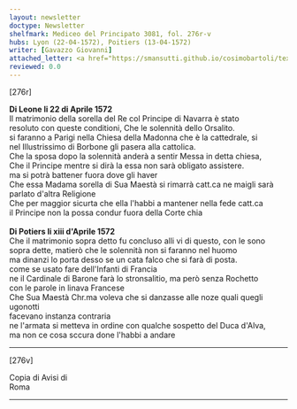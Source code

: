 ```yaml
---
layout: newsletter
doctype: Newsletter
shelfmark: Mediceo del Principato 3081, fol. 276r-v
hubs: Lyon (22-04-1572), Poitiers (13-04-1572)
writer: [Gavazzo Giovanni]
attached_letter: <a href="https://smansutti.github.io/cosimobartoli/texts/TBD/">TBD</a>
reviewed: 0.0
---
```


[276r]  
  
  
<strong>Di Leone li 22 di Aprile 1572</strong>  
Il matrimonio della sorella del Re col Principe di Navarra è stato  
resoluto con queste conditioni, Che le solennità dello Orsalito.  
si faranno a Parigi nella Chiesa della Madonna che è la cattedrale, si  
nel Illustrissimo di Borbone gli pasera alla cattolica.  
Che la sposa dopo la solennità anderà a sentir Messa in detta chiesa,  
Che il Principe mentre si dirà la essa non sarà obligato assistere.  
ma si potrà battener fuora dove gli haver  
Che essa Madama sorella di Sua Maestà si rimarrà catt.ca ne maigli sarà  
parlato d'altra Religione  
Che per maggior sicurta che ella l'habbi a mantener nella fede catt.ca  
il Principe non la possa condur fuora della Corte chia  
<br/><strong>Di Potiers li xiii d'Aprile 1572</strong>  
Che il matrimonio sopra detto fu concluso alli vi di questo, con le sono  
sopra dette, matierò che le solennità non si faranno nel huomo  
ma dinanzi lo porta desso se un cata falco che si farà di posta.  
come se usato fare dell'Infanti di Francia  
ne il Cardinale di Barone farà lo stronsalitio, ma però senza Rochetto  
con le parole in linava Francese  
Che Sua Maestà Chr.ma voleva che si danzasse alle noze quali quegli ugonotti  
facevano instanza contraria  
ne l'armata si metteva in ordine con qualche sospetto del Duca d'Alva,  
ma non ce cosa sccura done l'habbi a andare  
  
---  

[276v]  
  
  
Copia di Avisi di  
Roma  
  
---  

